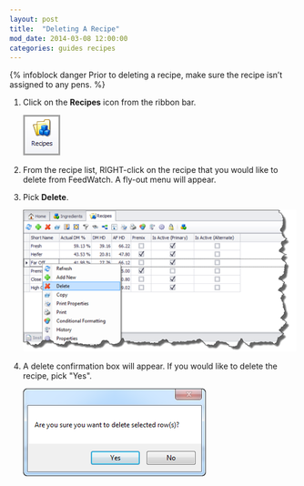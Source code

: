 ```yaml
---
layout: post
title:  "Deleting A Recipe"
mod_date: 2014-03-08 12:00:00
categories: guides recipes
---
```


{% infoblock danger Prior to deleting a recipe, make sure the recipe isn’t assigned to any pens. %}

1.	Click on the **Recipes** icon from the ribbon bar.

	![](/assets/images/image129.png)

2.	From the recipe list, RIGHT-click on the recipe that you would like to delete from FeedWatch.  A fly-out menu will appear.
3.	Pick **Delete**.

	![](/assets/images/image158.png)

4.	A delete confirmation box will appear.  If you would like to delete the recipe, pick "Yes".

	![](/assets/images/image120.png)
